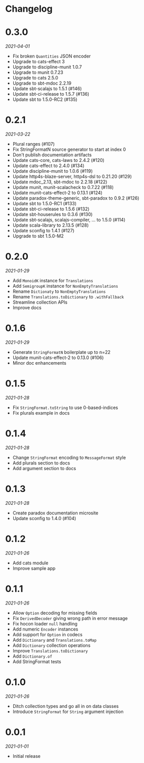 # Changelog

# 0.3.0

_2021-04-01_

 * Fix broken `Quantities` JSON encoder
 * Upgrade to cats-effect 3
 * Upgrade to discipline-munit 1.0.7
 * Upgrade to munit 0.7.23
 * Upgrade to cats 2.5.0
 * Upgrade to sbt-mdoc 2.2.19
 * Update sbt-scalajs to 1.5.1 (#146)
 * Update sbt-ci-release to 1.5.7 (#136)
 * Update sbt to 1.5.0-RC2 (#135)

# 0.2.1

_2021-03-22_

 * Plural ranges (#107)
 * Fix StringFormatN source generator to start at index 0
 * Don't publish documentation artifacts
 * Update cats-core, cats-laws to 2.4.2 (#120)
 * Update cats-effect to 2.4.0 (#134)
 * Update discipline-munit to 1.0.6 (#119)
 * Update http4s-blaze-server, http4s-dsl to 0.21.20 (#129)
 * Update mdoc_2.13, sbt-mdoc to 2.2.18 (#122)
 * Update munit, munit-scalacheck to 0.7.22 (#118)
 * Update munit-cats-effect-2 to 0.13.1 (#124)
 * Update paradox-theme-generic, sbt-paradox to 0.9.2 (#126)
 * Update sbt to 1.5.0-RC1 (#133)
 * Update sbt-ci-release to 1.5.6 (#132)
 * Update sbt-houserules to 0.3.6 (#130)
 * Update sbt-scalajs, scalajs-compiler, ... to 1.5.0 (#114)
 * Update scala-library to 2.13.5 (#128)
 * Update sconfig to 1.4.1 (#127)
 * Upgrade to sbt 1.5.0-M2

# 0.2.0

_2021-01-29_

 * Add `MonoidK` instance for `Translations`
 * Add ``SemigroupK`` instance for `NonEmptyTranslations`
 * Rename `Dictionaty` to `NonEmptyTranslations`
 * Rename `Translations.toDictionary` to `.withFallback`
 * Streamline collection APIs
 * Improve docs

# 0.1.6

_2021-01-29_

 * Generate `StringFormatN` boilerplate up to n=22
 * Update munit-cats-effect-2 to 0.13.0 (#106)
 * Minor doc enhancements

# 0.1.5

_2021-01-28_

 * Fix `StringFormat.toString` to use 0-based-indices
 * Fix plurals example in docs

# 0.1.4

_2021-01-28_

 * Change `StringFormat` encoding to `MessageFormat` style
 * Add plurals section to docs
 * Add argument section to docs

# 0.1.3

_2021-01-28_

 * Create paradox documentation microsite
 * Update sconfig to 1.4.0 (#104)

# 0.1.2

_2021-01-26_

 * Add cats module
 * Improve sample app

# 0.1.1

_2021-01-26_

 * Allow `Option` decoding for missing fields
 * Fix `DerivedDecoder` giving wrong path in error message
 * Fix hocon loader `null` handling
 * Add numeric `Encoder` instances
 * Add support for `Option` in codecs
 * Add `Dictionary` and `Translations.toMap`
 * Add `Dictionary` collection operations
 * Improve `Translations.toDictionary`
 * Add `Dictionary.of`
 * Add StringFormat tests

# 0.1.0

_2021-01-26_

 * Ditch collection types and go all in on data classes
 * Introduce `StringFormat` for `String` argument injection

# 0.0.1

_2021-01-01_

 * Initial release